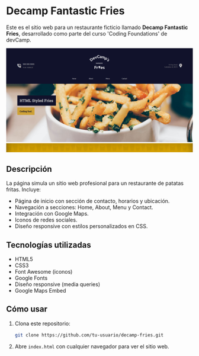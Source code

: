 # Decamp Fantastic Fries

Este es el sitio web para un restaurante ficticio llamado **Decamp Fantastic Fries**, desarrollado como parte del curso 'Coding Foundations' de devCamp.

![Captura de pantalla de la aplicación](./Images/devcamp-web.png)

## Descripción

La página simula un sitio web profesional para un restaurante de patatas fritas. Incluye:

-   Página de inicio con sección de contacto, horarios y ubicación.
-   Navegación a secciones: Home, About, Menu y Contact.
-   Integración con Google Maps.
-   Iconos de redes sociales.
-   Diseño responsive con estilos personalizados en CSS.

## Tecnologías utilizadas

-   HTML5
-   CSS3
-   Font Awesome (iconos)
-   Google Fonts
-   Diseño responsive (media queries)
-   Google Maps Embed

## Cómo usar

1. Clona este repositorio:
    ```bash
    git clone https://github.com/tu-usuario/decamp-fries.git
    ```
2. Abre `index.html` con cualquier navegador para ver el sitio web.
